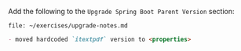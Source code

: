 Add the following to the `Upgrade Spring Boot Parent Version` section:

```editor:open-file
file: ~/exercises/upgrade-notes.md
```

```markdown
- moved hardcoded `itextpdf` version to <properties>
```

